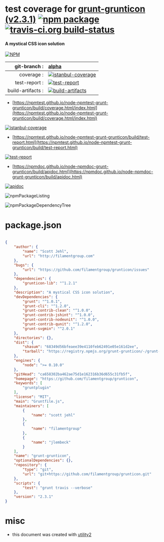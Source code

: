 # test coverage for  [grunt-grunticon (v2.3.1)](https://github.com/filamentgroup/grunticon)  [![npm package](https://img.shields.io/npm/v/npmtest-grunt-grunticon.svg?style=flat-square)](https://www.npmjs.org/package/npmtest-grunt-grunticon) [![travis-ci.org build-status](https://api.travis-ci.org/npmtest/node-npmtest-grunt-grunticon.svg)](https://travis-ci.org/npmtest/node-npmtest-grunt-grunticon)
#### A mystical CSS icon solution

[![NPM](https://nodei.co/npm/grunt-grunticon.png?downloads=true&downloadRank=true&stars=true)](https://www.npmjs.com/package/grunt-grunticon)

| git-branch : | [alpha](https://github.com/npmtest/node-npmtest-grunt-grunticon/tree/alpha)|
|--:|:--|
| coverage : | [![istanbul-coverage](https://npmtest.github.io/node-npmtest-grunt-grunticon/build/coverage.badge.svg)](https://npmtest.github.io/node-npmtest-grunt-grunticon/build/coverage.html/index.html)|
| test-report : | [![test-report](https://npmtest.github.io/node-npmtest-grunt-grunticon/build/test-report.badge.svg)](https://npmtest.github.io/node-npmtest-grunt-grunticon/build/test-report.html)|
| build-artifacts : | [![build-artifacts](https://npmtest.github.io/node-npmtest-grunt-grunticon/glyphicons_144_folder_open.png)](https://github.com/npmtest/node-npmtest-grunt-grunticon/tree/gh-pages/build)|

- [https://npmtest.github.io/node-npmtest-grunt-grunticon/build/coverage.html/index.html](https://npmtest.github.io/node-npmtest-grunt-grunticon/build/coverage.html/index.html)

[![istanbul-coverage](https://npmtest.github.io/node-npmtest-grunt-grunticon/build/screenCapture.buildCi.browser.%252Ftmp%252Fbuild%252Fcoverage.lib.html.png)](https://npmtest.github.io/node-npmtest-grunt-grunticon/build/coverage.html/index.html)

- [https://npmtest.github.io/node-npmtest-grunt-grunticon/build/test-report.html](https://npmtest.github.io/node-npmtest-grunt-grunticon/build/test-report.html)

[![test-report](https://npmtest.github.io/node-npmtest-grunt-grunticon/build/screenCapture.buildCi.browser.%252Ftmp%252Fbuild%252Ftest-report.html.png)](https://npmtest.github.io/node-npmtest-grunt-grunticon/build/test-report.html)

- [https://npmdoc.github.io/node-npmdoc-grunt-grunticon/build/apidoc.html](https://npmdoc.github.io/node-npmdoc-grunt-grunticon/build/apidoc.html)

[![apidoc](https://npmdoc.github.io/node-npmdoc-grunt-grunticon/build/screenCapture.buildCi.browser.%252Ftmp%252Fbuild%252Fapidoc.html.png)](https://npmdoc.github.io/node-npmdoc-grunt-grunticon/build/apidoc.html)

![npmPackageListing](https://npmtest.github.io/node-npmtest-grunt-grunticon/build/screenCapture.npmPackageListing.svg)

![npmPackageDependencyTree](https://npmtest.github.io/node-npmtest-grunt-grunticon/build/screenCapture.npmPackageDependencyTree.svg)



# package.json

```json

{
    "author": {
        "name": "Scott Jehl",
        "url": "http://filamentgroup.com"
    },
    "bugs": {
        "url": "https://github.com/filamentgroup/grunticon/issues"
    },
    "dependencies": {
        "grunticon-lib": "^1.2.1"
    },
    "description": "A mystical CSS icon solution",
    "devDependencies": {
        "grunt": "^1.0.1",
        "grunt-cli": "^1.2.0",
        "grunt-contrib-clean": "^1.0.0",
        "grunt-contrib-jshint": "^1.0.0",
        "grunt-contrib-nodeunit": "^1.0.0",
        "grunt-contrib-qunit": "^1.2.0",
        "grunt-svgmin": "^2.0.1"
    },
    "directories": {},
    "dist": {
        "shasum": "68349d56bfeaee39e4110feb62491e05e161d2ee",
        "tarball": "https://registry.npmjs.org/grunt-grunticon/-/grunt-grunticon-2.3.1.tgz"
    },
    "engines": {
        "node": ">= 0.10.0"
    },
    "gitHead": "ca658302ba462ae75d1e162316b36d655c31fb5f",
    "homepage": "https://github.com/filamentgroup/grunticon",
    "keywords": [
        "gruntplugin"
    ],
    "license": "MIT",
    "main": "Gruntfile.js",
    "maintainers": [
        {
            "name": "scott jehl"
        },
        {
            "name": "filamentgroup"
        },
        {
            "name": "jlembeck"
        }
    ],
    "name": "grunt-grunticon",
    "optionalDependencies": {},
    "repository": {
        "type": "git",
        "url": "git+https://github.com/filamentgroup/grunticon.git"
    },
    "scripts": {
        "test": "grunt travis --verbose"
    },
    "version": "2.3.1"
}
```



# misc
- this document was created with [utility2](https://github.com/kaizhu256/node-utility2)
